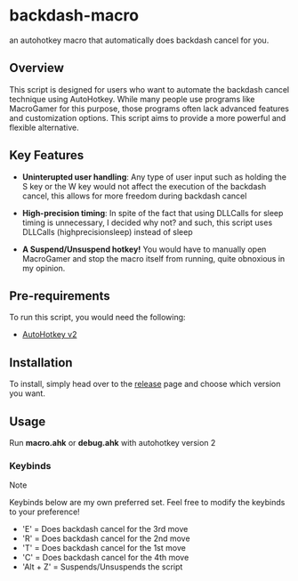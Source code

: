# backdash-macro
an autohotkey macro that automatically does backdash cancel for you.


## Overview
This script is designed for users who want to automate the backdash cancel technique using AutoHotkey. While many people use programs like MacroGamer for this purpose, those programs often lack advanced features and customization options. This script aims to provide a more powerful and flexible alternative.

## Key Features
- **Uninterupted user handling**:    Any type of user input such as holding the S key or the W key would not affect the execution of the backdash cancel, this allows for more freedom during backdash cancel

- **High-precision timing**:         In spite of the fact that using DLLCalls for sleep timing is unnecessary, I decided why not? and such, this script uses DLLCalls (highprecisionsleep) instead of sleep

- **A Suspend/Unsuspend hotkey!**    You would have to manually open MacroGamer and stop the macro itself from running, quite obnoxious in my opinion.


## Pre-requirements
To run this script, you would need the following:

- [AutoHotkey v2](https://autohotkey.com)


## Installation

To install, simply head over to the [release](https://github.com/yxnc/backdash-macro/releases) page and choose which version you want.

## Usage



Run **macro.ahk** or **debug.ahk** with autohotkey version 2



### Keybinds


> [!NOTE]
> Keybinds below are my own preferred set. Feel free to modify the keybinds to your preference!




- 'E' = Does backdash cancel for the 3rd move
- 'R' = Does backdash cancel for the 2nd move
- 'T' = Does backdash cancel for the 1st move
- 'C' = Does backdash cancel for the 4th move
- 'Alt + Z' = Suspends/Unsuspends the script
